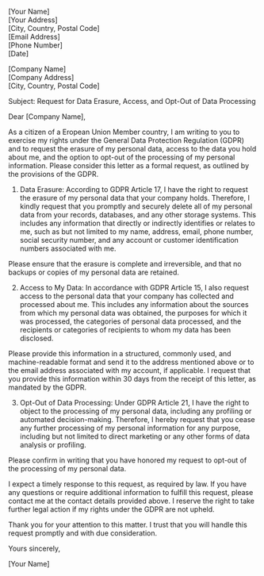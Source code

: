 [Your Name]\
[Your Address]\
[City, Country, Postal Code]\
[Email Address]\
[Phone Number]\
[Date]

[Company Name]\
[Company Address]\
[City, Country, Postal Code]

Subject: Request for Data Erasure, Access, and Opt-Out of Data Processing

Dear [Company Name],

As a citizen of a Eropean Union Member country, I am writing to you to exercise my rights under the General Data Protection Regulation (GDPR) and to request the erasure of my personal data, access to the data you hold about me, and the option to opt-out of the processing of my personal information. Please consider this letter as a formal request, as outlined by the provisions of the GDPR.

1) Data Erasure:
According to GDPR Article 17, I have the right to request the erasure of my personal data that your company holds. Therefore, I kindly request that you promptly and securely delete all of my personal data from your records, databases, and any other storage systems. This includes any information that directly or indirectly identifies or relates to me, such as but not limited to my name, address, email, phone number, social security number, and any account or customer identification numbers associated with me.

Please ensure that the erasure is complete and irreversible, and that no backups or copies of my personal data are retained.

2) Access to My Data:
In accordance with GDPR Article 15, I also request access to the personal data that your company has collected and processed about me. This includes any information about the sources from which my personal data was obtained, the purposes for which it was processed, the categories of personal data processed, and the recipients or categories of recipients to whom my data has been disclosed.

Please provide this information in a structured, commonly used, and machine-readable format and send it to the address mentioned above or to the email address associated with my account, if applicable. I request that you provide this information within 30 days from the receipt of this letter, as mandated by the GDPR.

3) Opt-Out of Data Processing:
Under GDPR Article 21, I have the right to object to the processing of my personal data, including any profiling or automated decision-making. Therefore, I hereby request that you cease any further processing of my personal information for any purpose, including but not limited to direct marketing or any other forms of data analysis or profiling.

Please confirm in writing that you have honored my request to opt-out of the processing of my personal data.

I expect a timely response to this request, as required by law. If you have any questions or require additional information to fulfill this request, please contact me at the contact details provided above. I reserve the right to take further legal action if my rights under the GDPR are not upheld.

Thank you for your attention to this matter. I trust that you will handle this request promptly and with due consideration.

Yours sincerely,

[Your Name]

